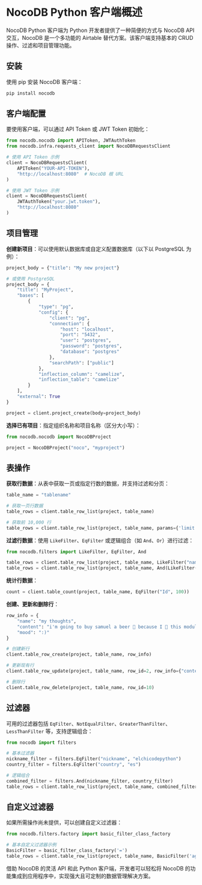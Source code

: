 # NocoDB Python 客户端概述

NocoDB Python 客户端为 Python 开发者提供了一种简便的方式与 NocoDB API 交互，NocoDB 是一个多功能的 Airtable 替代方案。该客户端支持基本的 CRUD 操作、过滤和项目管理功能。

## 安装

使用 pip 安装 NocoDB 客户端：

```python
pip install nocodb
```

## 客户端配置

要使用客户端，可以通过 API Token 或 JWT Token 初始化：

```python
from nocodb.nocodb import APIToken, JWTAuthToken
from nocodb.infra.requests_client import NocoDBRequestsClient

# 使用 API Token 示例
client = NocoDBRequestsClient(
    APIToken("YOUR-API-TOKEN"),
    "http://localhost:8080"  # NocoDB 根 URL
)

# 使用 JWT Token 示例
client = NocoDBRequestsClient(
    JWTAuthToken("your.jwt.token"),
    "http://localhost:8080"
)
```

## 项目管理

**创建新项目**：可以使用默认数据库或自定义配置数据库（以下以 PostgreSQL 为例）：
  ```python
  project_body = {"title": "My new project"}
  
  # 或使用 PostgreSQL
  project_body = {
      "title": "MyProject",
      "bases": [
          {
              "type": "pg",
              "config": {
                  "client": "pg",
                  "connection": {
                      "host": "localhost",
                      "port": "5432",
                      "user": "postgres",
                      "password": "postgres",
                      "database": "postgres"
                  },
                  "searchPath": ["public"]
              },
              "inflection_column": "camelize",
              "inflection_table": "camelize"
          }
      ],
      "external": True
  }
  
  project = client.project_create(body=project_body)
  ```

**选择已有项目**：指定组织名称和项目名称（区分大小写）：

  ```python
  from nocodb.nocodb import NocoDBProject
  
  project = NocoDBProject("noco", "myproject")
  ```

## 表操作

**获取行数据**：从表中获取一页或指定行数的数据，并支持过滤和分页：

  ```python
  table_name = "tablename"
  
  # 获取一页行数据
  table_rows = client.table_row_list(project, table_name)

  # 获取前 10,000 行
  table_rows = client.table_row_list(project, table_name, params={'limit': 10000})
  ```

**过滤行数据**：使用 `LikeFilter`、`EqFilter` 或逻辑组合（如 `And`、`Or`）进行过滤：

  ```python
  from nocodb.filters import LikeFilter, EqFilter, And

  table_rows = client.table_row_list(project, table_name, LikeFilter("name", "%sam%"))
  table_rows = client.table_row_list(project, table_name, And(LikeFilter("name", "%sam%"), EqFilter("age", 26)))
  ```

**统计行数据**：

  ```python
  count = client.table_count(project, table_name, EqFilter("Id", 100))
  ```

**创建、更新和删除行**：

  ```python
  row_info = {
      "name": "my thoughts",
      "content": "i'm going to buy samuel a beer 🍻 because I 💚 this module",
      "mood": ":)"
  }
  
  # 创建新行
  client.table_row_create(project, table_name, row_info)
  
  # 更新现有行
  client.table_row_update(project, table_name, row_id=2, row_info={"content": "new content"})
  
  # 删除行
  client.table_row_delete(project, table_name, row_id=10)
  ```

## 过滤器

可用的过滤器包括 `EqFilter`、`NotEqualFilter`、`GreaterThanFilter`、`LessThanFilter` 等，支持逻辑组合：

```python
from nocodb import filters

# 基本过滤器
nickname_filter = filters.EqFilter("nickname", "elchicodepython")
country_filter = filters.EqFilter("country", "es")

# 逻辑组合
combined_filter = filters.And(nickname_filter, country_filter)
table_rows = client.table_row_list(project, table_name, combined_filter)
```

## 自定义过滤器

如果所需操作尚未提供，可以创建自定义过滤器：

```python
from nocodb.filters.factory import basic_filter_class_factory

# 基本自定义过滤器示例
BasicFilter = basic_filter_class_factory('=')
table_rows = client.table_row_list(project, table_name, BasicFilter('age', '16'))
```

借助 NocoDB 的灵活 API 和此 Python 客户端，开发者可以轻松将 NocoDB 的功能集成到应用程序中，实现强大且可定制的数据管理解决方案。
